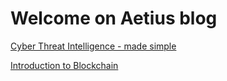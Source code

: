 # Welcome on Aetius blog

[Cyber Threat Intelligence - made simple](Cyber-Threat-Intelligence_made-simple.html)

[Introduction to Blockchain]("Blockchain-challenges-and-opportunities_a-survey.md")


